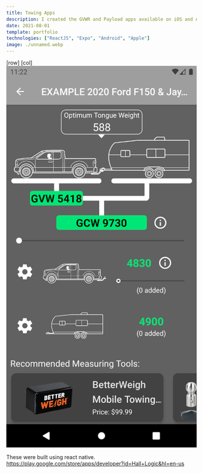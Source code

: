 ```yaml
---
title: Towing Apps
description: I created the GVWR and Payload apps available on iOS and Android
date: 2021-08-01
template: portfolio
technologies: ["ReactJS", "Expo", "Android", "Apple"] 
image: ./unnamed.webp
---
```

[row]
[col]
![image](./unnamed.webp)

These were built using react native. 
https://play.google.com/store/apps/developer?id=Hall+Logic&hl=en-us

<!-- [/col]
[/row]
[row]
[col]
![image](./place_search.png)

[/col]
[col]
![image](./settings.png)

[/col]

[col]
The mobile app is built with react native expo with react-navigation. Features include a google maps fragment, filtering by ancestry family side, gender, etc, and a dynamic search function for all people and events in the database. The backend was built in Java with a SQL database.
[/col]
[/row] -->
